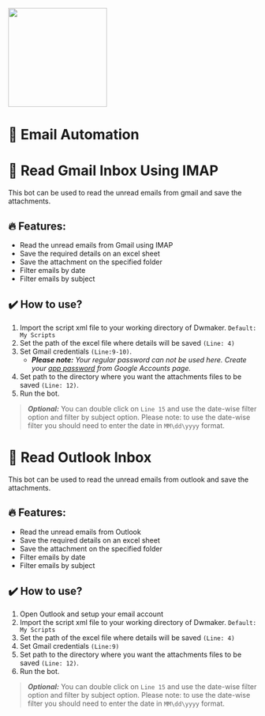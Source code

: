 [<img src="https://www.intelgic.com/static/img/intelgic.png" width="200">](https://www.intelgic.com/ "Powered By Intelgic")
  

 📧 Email Automation
============

# :sparkler: Read Gmail Inbox Using IMAP
This bot can be used to read the unread emails from gmail and save the attachments.

## 🔥 Features:
- Read the unread emails from Gmail using IMAP
- Save the required details on an excel sheet
- Save the attachment on the specified folder
- Filter emails by date
- Filter emails by subject

## :heavy_check_mark: How to use?
1. Import the script xml file to your working directory of Dwmaker. `Default: My Scripts`
2. Set the path of the excel file where details will be saved `(Line: 4)`
3. Set Gmail credentials `(Line:9-10)`. 
	- ***Please note:*** *Your regular password can not be used here. Create your [app password](https://support.google.com/mail/answer/185833?hl=en "Sign in with App Passwords") from Google Accounts page.*
4. Set path to the directory where you want the attachments files to be saved `(Line: 12)`.
5. Run the bot.

> ***Optional:*** You can double click on `Line 15` and use the date-wise filter option and filter by subject option. Please note: to use the date-wise filter you should need to enter the date in `MM\dd\yyyy` format.

# :sparkler: Read Outlook Inbox
This bot can be used to read the unread emails from outlook and save the attachments.

## 🔥 Features:
- Read the unread emails from Outlook
- Save the required details on an excel sheet
- Save the attachment on the specified folder
- Filter emails by date
- Filter emails by subject

## :heavy_check_mark: How to use?
1.  Open Outlook and setup your email account
2. Import the script xml file to your working directory of Dwmaker. `Default: My Scripts`
3. Set the path of the excel file where details will be saved `(Line: 4)`
4. Set Gmail credentials `(Line:9)`
5. Set path to the directory where you want the attachments files to be saved `(Line: 12)`.
6. Run the bot.

> ***Optional:*** You can double click on `Line 15` and use the date-wise filter option and filter by subject option. Please note: to use the date-wise filter you should need to enter the date in `MM\dd\yyyy` format.


